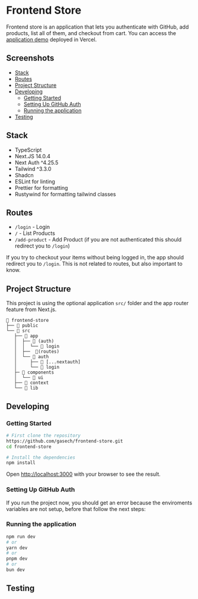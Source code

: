 # Frontend Store
Frontend store is an application that lets you authenticate with GitHub, add products, list all of them, and checkout from cart. You can access the [application demo](https://frontend-store-xi.vercel.app/) deployed in Vercel. 

## Screenshots

<!-- vim-markdown-toc Marked -->

* [Stack](#stack)
* [Routes](#routes)
* [Project Structure](#project-structure)
* [Developing](#developing)
  * [Getting Started](#getting-started)
  * [Setting Up GitHub Auth](#setting-up-github-auth)
  * [Running the application](#running-the-application)
* [Testing](#testing)

<!-- vim-markdown-toc -->

## Stack
- TypeScript
- Next.JS 14.0.4
- Next Auth ^4.25.5
- Tailwind ^3.3.0
- Shadcn
- ESLint for linting
- Prettier for formatting 
- Rustywind for formatting tailwind classes

## Routes
- `/login` - Login  
- `/` - List Products
- `/add-product` - Add Product (if you are not authenticated this should redirect you to `/login`)

If you try to checkout your items without being logged in, the app should redirect you to `/login`. This is not related to routes, but also important to know.

## Project Structure
This project is using the optional application `src/` folder and the app router feature from Next.js.

```
📁 frontend-store
├── 📁 public
└── 📁 src
   ├── 📁 app
   │  ├── 📁 (auth)
   │  │  └── 📁 login
   │  ├──  📁(routes)
   │  └── 📁 auth
   │     ├── 📁 [...nextauth]
   │     └── 📁 login
   ├─ 📁 components
   │  └── 📁 ui
   ├── 📁 context
   └── 📁 lib
```

## Developing 
### Getting Started

```bash 
# First clone the repository
https://github.com/gasech/frontend-store.git
cd frontend-store

# Install the dependencies
npm install 

```

Open [http://localhost:3000](http://localhost:3000) with your browser to see the result.

### Setting Up GitHub Auth
If you run the project now, you should get an error because the enviroments variables are not setup, before that follow the next steps:

### Running the application
```bash
npm run dev
# or
yarn dev
# or
pnpm dev
# or
bun dev
```

## Testing
